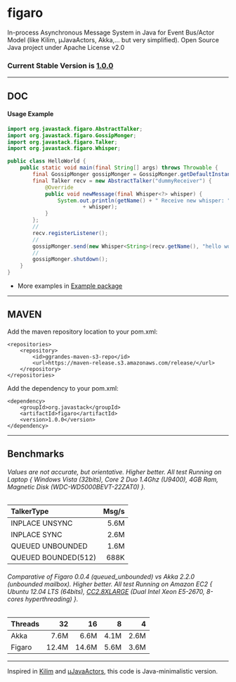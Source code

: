# figaro

In-process Asynchronous Message System in Java for Event Bus/Actor Model (like Kilim, µJavaActors, Akka,... but very simplified). Open Source Java project under Apache License v2.0

### Current Stable Version is [1.0.0](https://maven-release.s3.amazonaws.com/release/org/javastack/figaro/1.0.0/figaro-1.0.0.jar)

---

## DOC

#### Usage Example

```java
import org.javastack.figaro.AbstractTalker;
import org.javastack.figaro.GossipMonger;
import org.javastack.figaro.Talker;
import org.javastack.figaro.Whisper;

public class HelloWorld {
	public static void main(final String[] args) throws Throwable {
		final GossipMonger gossipMonger = GossipMonger.getDefaultInstance();
		final Talker recv = new AbstractTalker("dummyReceiver") {
			@Override
			public void newMessage(final Whisper<?> whisper) {
				System.out.println(getName() + " Receive new whisper: "
						+ whisper);
			}
		};
		//
		recv.registerListener();
		//
		gossipMonger.send(new Whisper<String>(recv.getName(), "hello world!"));
		//
		gossipMonger.shutdown();
	}
}
```

* More examples in [Example package](https://github.com/ggrandes/figaro/tree/master/src/main/java/org/javastack/figaro/example/)

---

## MAVEN

Add the maven repository location to your pom.xml: 

    <repositories>
        <repository>
            <id>ggrandes-maven-s3-repo</id>
            <url>https://maven-release.s3.amazonaws.com/release/</url>
        </repository>
    </repositories>

Add the dependency to your pom.xml:

    <dependency>
        <groupId>org.javastack</groupId>
        <artifactId>figaro</artifactId>
        <version>1.0.0</version>
    </dependency>

---

## Benchmarks

###### Values are not accurate, but orientative. Higher better. All test Running on Laptop { Windows Vista (32bits), Core 2 Duo 1.4Ghz (U9400), 4GB Ram, Magnetic Disk (WDC-WD5000BEVT-22ZAT0) }.

TalkerType | Msg/s
:--- | ---:
INPLACE UNSYNC | 5.6M
INPLACE SYNC | 2.6M
QUEUED UNBOUNDED | 1.6M
QUEUED BOUNDED(512) | 688K


###### Comparative of Figaro 0.0.4 (queued_unbounded) vs Akka 2.2.0 (unbounded mailbox). Higher better. All test Running on Amazon EC2 { Ubuntu 12.04 LTS (64bits), [CC2.8XLARGE](http://aws.amazon.com/en/ec2/instance-types/#instance-details) (Dual Intel Xeon E5-2670, 8-cores hyperthreading) }.

Threads | 32 | 16 | 8 | 4
:--- | ---: | ---: | ---: | ---:
Akka | 7.6M | 6.6M | 4.1M | 2.6M
Figaro | 12.4M | 14.6M | 5.6M | 3.6M


---
Inspired in [Kilim](http://www.malhar.net/sriram/kilim/) and [μJavaActors](https://github.com/ggrandes/j-javaactors-ibm/), this code is Java-minimalistic version.
